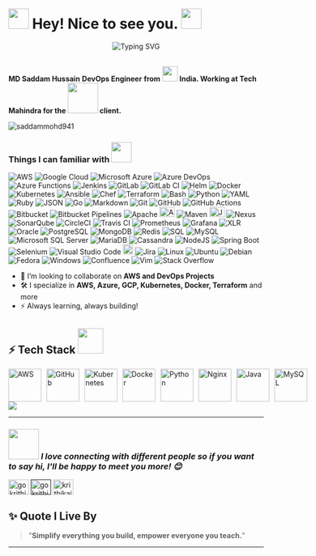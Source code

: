 <h1><img src="https://emojis.slackmojis.com/emojis/images/1531849430/4246/blob-sunglasses.gif?1531849430" width="40"/> Hey! Nice to see you. <img src="https://media.giphy.com/media/12oufCB0MyZ1Go/giphy.gif" width="40"></h1>

<p align="center">
  <img src="https://readme-typing-svg.herokuapp.com?font=Fira+Code&size=24&pause=1000&color=FF0000&width=700&lines=Welcome+to+Saddam+Mohammad's+GitHub+Profile!;Empowering+Cloud%2C+DevOps%2C+Kubernetes+Learners!;Let's+Simplify+Tech+Together+🚀" alt="Typing SVG" />
</p>

<p> </br> <b>MD Saddam Hussain</b> <b>DevOps Engineer</b> <b>from</b> <img src="https://www.pinclipart.com/picdir/big/47-476312_india-transparent-clipart-indian-flag-logo-png.png" width="30"/> <b>India. Working at Tech Mahindra for the <img src="https://img.shields.io/badge/MasterCard-EB001B?logo=mastercard&logoColor=fff" width="60"> client. </b> </p>
<p align="left"> <img src="https://komarev.com/ghpvc/?username=saddammohd941&label=Profile%20views&color=0e75b6&style=flat" alt="saddammohd941" /> </p>
<h3>Things I can familiar with <img src="https://media.giphy.com/media/WUlplcMpOCEmTGBtBW/giphy.gif" width="40"> </h3>

<p>
  <img alt="AWS" src="https://custom-icon-badges.demolab.com/badge/AWS-%23FF9900.svg?logo=aws&logoColor=white" />
  <img alt="Google Cloud" src="https://img.shields.io/badge/Google%20Cloud-%234285F4.svg?logo=google-cloud&logoColor=white"  />
  <img alt="Microsoft Azure" src="https://custom-icon-badges.demolab.com/badge/Microsoft%20Azure-0089D6?logo=msazure&logoColor=white"  />
  <img alt="Azure DevOps" src="https://custom-icon-badges.demolab.com/badge/Azure%20DevOps-0078D7?logo=azure-devops-white&logoColor=fff" />
  <img alt="Azure Functions" src="https://custom-icon-badges.demolab.com/badge/Azure%20Functions-0078D7?logo=azure-functions&logoColor=fff" />
  <img alt="Jenkins" src="https://img.shields.io/badge/-Jenkins-D24939?style=flat-square&logo=jenkins&logoColor=white" />
  <img alt="GitLab" src="https://img.shields.io/badge/GitLab-FC6D26?logo=gitlab&logoColor=fff" />
  <img alt="GitLab CI" src="https://img.shields.io/badge/GitLab%20CI-FC6D26?logo=gitlab&logoColor=fff" />
  <img alt="Helm" src="https://img.shields.io/badge/Helm-0F1689?logo=helm&logoColor=fff" />
  <img alt="Docker" src="https://img.shields.io/badge/-Docker-46a2f1?style=flat-square&logo=docker&logoColor=white" />
  <img alt="Kubernetes" src="https://img.shields.io/badge/-Kubernetes-326CE5?style=flat-square&logo=kubernetes&logoColor=white" />
  <img alt="Ansible" src="https://img.shields.io/badge/-Ansible-EE0000?style=flat-square&logo=ansible&logoColor=white" />
  <img alt="Chef" src="https://img.shields.io/badge/-Chef-8B0000?style=flat-square&logo=chef&logoColor=white" />
  <img alt="Terraform" src="https://img.shields.io/badge/-Terraform-623CE4?style=flat-square&logo=terraform&logoColor=white" />
  <img alt="Bash" src="https://img.shields.io/badge/Bash-4EAA25?logo=gnubash&logoColor=fff" />
  <img alt="Python" src="https://img.shields.io/badge/Python-14354C.svg?logo=python&logoColor=white" />
  <img alt="YAML" src="https://img.shields.io/badge/YAML-CB171E?logo=yaml&logoColor=fff" />
  <img alt="Ruby" src="https://img.shields.io/badge/Ruby-%23CC342D.svg?&logo=ruby&logoColor=white" />
  <img alt="JSON" src="https://img.shields.io/badge/JSON-000?logo=json&logoColor=fff" />
  <img alt="Go" src="https://img.shields.io/badge/Go-%2300ADD8.svg?&logo=go&logoColor=white" />
  <img alt="Markdown" src="https://img.shields.io/badge/Markdown-000000.svg?logo=markdown&logoColor=white" />
  <img alt="Git" src="https://img.shields.io/badge/-Git-F05032?style=flat-square&logo=git&logoColor=white" />
  <img alt="GitHub" src="https://img.shields.io/badge/-GitHub-181717?style=flat-square&logo=github&logoColor=white" />
  <img alt="GitHub Actions" src="https://img.shields.io/badge/-GitHub_Actions-2088FF?style=flat-square&logo=github-actions&logoColor=white" />
  <img alt="Bitbucket" src="https://img.shields.io/badge/-Bitbucket-0052CC?style=flat-square&logo=bitbucket&logoColor=white" />
  <img alt="Bitbucket Pipelines" src="https://img.shields.io/badge/Bitbucket_Pipelines-0052CC?logo=bitbucket&logoColor=white"  />
  <img alt="Apache" src="https://img.shields.io/badge/Apache-E25A1C?logo=apache&logoColor=fff"  />
  <img alt="Apache Tomcat" src="https://cdn.jsdelivr.net/gh/homarr-labs/dashboard-icons/svg/apache-tomcat.svg
?logo=msazure&logoColor=white" width="30" height="20"  />
  <img alt="Maven" src="https://img.shields.io/badge/Maven-E25A1C?logo=maven&logoColor=fff"  />
  <img alt="JFROG" src="https://cdn.jsdelivr.net/gh/homarr-labs/dashboard-icons/svg/jfrog.svg?logo=jfrog5&logoColor=white" width="30" height="20"  />
  <img alt="Nexus" src="https://img.shields.io/badge/NEXUS-%23E34F26.svg?logo=nexus5&logoColor=white"  />
  <img alt="SonarQube" src="https://img.shields.io/badge/SonarQube-126ED3?logo=sonarqube&logoColor=fff" />
  <img alt="CircleCI" src="https://img.shields.io/badge/-CircleCI-343434?style=flat-square&logo=circleci&logoColor=white" />
  <img alt="Travis CI" src="https://img.shields.io/badge/-Travis_CI-3EAAE3?style=flat-square&logo=travis-ci&logoColor=white" />
  <img alt="Prometheus" src="https://img.shields.io/badge/-Prometheus-E6522C?style=flat-square&logo=prometheus&logoColor=white" />
  <img alt="Grafana" src="https://img.shields.io/badge/-Grafana-F46800?style=flat-square&logo=grafana&logoColor=white" />
  <img alt="XLR" src="https://img.shields.io/badge/-XLR-3C3C3C?style=flat-square&logo=xlr&logoColor=white" />
  <img alt="Oracle" src="https://custom-icon-badges.demolab.com/badge/Oracle-F80000?logo=oracle&logoColor=fff" />
  <img alt="PostgreSQL" src ="https://img.shields.io/badge/PostgreSQL-316192.svg?logo=postgresql&logoColor=white" />
  <img alt="MongoDB" src ="https://img.shields.io/badge/MongoDB-4ea94b.svg?logo=mongodb&logoColor=white" />
  <img alt="Redis" src="https://img.shields.io/badge/Redis-%23DD0031.svg?logo=redis&logoColor=white" />
  <img alt="SQL" src="https://custom-icon-badges.herokuapp.com/badge/SQL-025E8C.svg?logo=database&logoColor=white" />
  <img alt="MySQL" src="https://img.shields.io/badge/MySQL-00f.svg?logo=mysql&logoColor=white" />
  <img alt="Microsoft SQL Server" src="https://custom-icon-badges.demolab.com/badge/Microsoft%20SQL%20Server-CC2927?logo=mssqlserver-white&logoColor=white"  />
  <img alt="MariaDB" src="https://img.shields.io/badge/MariaDB-003545?logo=mariadb&logoColor=white" />
  <img alt="Cassandra" src="https://img.shields.io/badge/Cassandra-%231287B1.svg?logo=apache-cassandra&logoColor=white" />
  <img alt="NodeJS" src="https://img.shields.io/badge/Node.js-6DA55F?logo=node.js&logoColor=white" />
  <img alt="Spring Boot" src="https://img.shields.io/badge/Spring%20Boot-6DB33F?logo=springboot&logoColor=fff" />
  <img alt="Selenium" src="https://img.shields.io/badge/Selenium-43B02A?logo=selenium&logoColor=fff" />
  <img alt="Visual Studio Code" src="https://img.shields.io/badge/Visual%20Studio%20Code-0078d7.svg?logo=visual-studio-code&logoColor=white" />
  <img alt="Remedy" src="https://seeklogo.com/images/B/bmc-remedy-logo-CDAE385B52-seeklogo.com.png" width="20" />
  <img alt="Jira" src="https://img.shields.io/badge/Jira-0052CC?logo=jira&logoColor=fff" />
  <img alt="Linux" src="https://img.shields.io/badge/Linux-FCC624?logo=linux&logoColor=black" />
  <img alt="Ubuntu" src="https://img.shields.io/badge/Ubuntu-E95420?logo=ubuntu&logoColor=white" />
  <img alt="Debian" src="https://img.shields.io/badge/Debian-A81D33?logo=debian&logoColor=fff" />
  <img alt="Fedora" src="https://img.shields.io/badge/Fedora-51A2DA?logo=fedora&logoColor=fff" />
  <img alt="Windows" src="https://custom-icon-badges.demolab.com/badge/Windows-0078D6?logo=windows11&logoColor=white" />
  <img alt="Confluence" src="https://img.shields.io/badge/Confluence-172B4D?logo=confluence&logoColor=fff" />
  <img alt="Vim" src="https://img.shields.io/badge/Vim-%2311AB00.svg?logo=vim&logoColor=white" />
  <img alt="Stack Overflow" src="https://img.shields.io/badge/-Stack%20Overflow-FE7A16?logo=stack-overflow&logoColor=white" />
</p>

- 🤩 I’m looking to collaborate on **AWS and DevOps Projects**
- 🛠️ I specialize in **AWS, Azure, GCP, Kubernetes, Docker, Terraform** and more
- ⚡ Always learning, always building!

## ⚡ Tech Stack <img src="https://media.giphy.com/media/VgCDAzcKvsR6OM0uWg/giphy.gif" width="50">

<div style="display: flex; flex-direction: row; gap: 10px;">
  <img src="https://techstack-generator.vercel.app/aws-icon.svg" alt="AWS" width="65" height="65" />
  <img src="https://techstack-generator.vercel.app/github-icon.svg" alt="GitHub" width="65" height="65" />
  <img src="https://techstack-generator.vercel.app/kubernetes-icon.svg" alt="Kubernetes" width="65" height="65" />
  <img src="https://techstack-generator.vercel.app/docker-icon.svg" alt="Docker" width="65" height="65" />
  <img src="https://techstack-generator.vercel.app/python-icon.svg" alt="Python" width="65" height="65" />
  <img src="https://techstack-generator.vercel.app/nginx-icon.svg" alt="Nginx" width="65" height="65" />
  <img src="https://techstack-generator.vercel.app/java-icon.svg" alt="Java" width="65" height="65" />
  <img src="https://techstack-generator.vercel.app/mysql-icon.svg" alt="MySQL" width="65" height="65" />
</div> <img src="https://skillicons.dev/icons?i=azure,gcp,terraform,linux,githubactions,spring,ansible,prometheus,grafana,git,maven,nginx,jenkins,gitlab,bash,go,postgres,redis,mongo" />

---

<h3 align="left"><img src="https://media.giphy.com/media/LnQjpWaON8nhr21vNW/giphy.gif" width="60"> <em><b>I love connecting with different people</b> so if you want to say <b>hi, I'll be happy to meet you more!</b> 😊</em></h3>
<p align="left">
<a href="https://www.linkedin.com/in/saddamhussain-md-681b9824b/" target="blank"><img align="center" src="https://raw.githubusercontent.com/rahuldkjain/github-profile-readme-generator/master/src/images/icons/Social/linked-in-alt.svg" alt="gokrithikaiyer4" height="30" width="40" /></a>
<a href="" target="blank"><img align="center" src="https://raw.githubusercontent.com/rahuldkjain/github-profile-readme-generator/master/src/images/icons/Social/facebook.svg" alt="gokrithikaiyer4" height="30" width="40" /></a>
<a href="https://www.instagram.com/kingofcool.8055/" target="blank"><img align="center" src="https://raw.githubusercontent.com/rahuldkjain/github-profile-readme-generator/master/src/images/icons/Social/instagram.svg" alt="krithikaiyeer" height="30" width="40" /></a>
</p>

## ✨ Quote I Live By
> "**Simplify everything you build, empower everyone you teach.**"

---